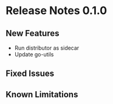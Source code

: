 # Release Notes 0.1.0

## New Features
- Run distributor as sidecar
- Update go-utils

## Fixed Issues

## Known Limitations